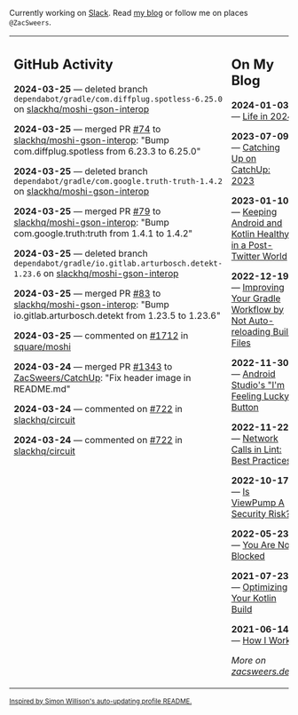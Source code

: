 Currently working on [Slack](https://slack.com/). Read [my blog](https://zacsweers.dev/) or follow me on places `@ZacSweers`.

<table><tr><td valign="top" width="60%">

## GitHub Activity
<!-- githubActivity starts -->
**2024-03-25** — deleted branch `dependabot/gradle/com.diffplug.spotless-6.25.0` on [slackhq/moshi-gson-interop](https://github.com/slackhq/moshi-gson-interop)

**2024-03-25** — merged PR [#74](https://github.com/slackhq/moshi-gson-interop/pull/74) to [slackhq/moshi-gson-interop](https://github.com/slackhq/moshi-gson-interop): "Bump com.diffplug.spotless from 6.23.3 to 6.25.0"

**2024-03-25** — deleted branch `dependabot/gradle/com.google.truth-truth-1.4.2` on [slackhq/moshi-gson-interop](https://github.com/slackhq/moshi-gson-interop)

**2024-03-25** — merged PR [#79](https://github.com/slackhq/moshi-gson-interop/pull/79) to [slackhq/moshi-gson-interop](https://github.com/slackhq/moshi-gson-interop): "Bump com.google.truth:truth from 1.4.1 to 1.4.2"

**2024-03-25** — deleted branch `dependabot/gradle/io.gitlab.arturbosch.detekt-1.23.6` on [slackhq/moshi-gson-interop](https://github.com/slackhq/moshi-gson-interop)

**2024-03-25** — merged PR [#83](https://github.com/slackhq/moshi-gson-interop/pull/83) to [slackhq/moshi-gson-interop](https://github.com/slackhq/moshi-gson-interop): "Bump io.gitlab.arturbosch.detekt from 1.23.5 to 1.23.6"

**2024-03-25** — commented on [#1712](https://github.com/square/moshi/issues/1712#issuecomment-2018081086) in [square/moshi](https://github.com/square/moshi)

**2024-03-24** — merged PR [#1343](https://github.com/ZacSweers/CatchUp/pull/1343) to [ZacSweers/CatchUp](https://github.com/ZacSweers/CatchUp): "Fix header image in README.md"

**2024-03-24** — commented on [#722](https://github.com/slackhq/circuit/issues/722#issuecomment-2016919129) in [slackhq/circuit](https://github.com/slackhq/circuit)

**2024-03-24** — commented on [#722](https://github.com/slackhq/circuit/issues/722#issuecomment-2016915414) in [slackhq/circuit](https://github.com/slackhq/circuit)
<!-- githubActivity ends -->
</td><td valign="top" width="40%">

## On My Blog
<!-- blog starts -->
**2024-01-03** — [Life in 2024](https://www.zacsweers.dev/life-in-2024/)

**2023-07-09** — [Catching Up on CatchUp: 2023](https://www.zacsweers.dev/catching-up-on-catchup-2023/)

**2023-01-10** — [Keeping Android and Kotlin Healthy in a Post-Twitter World](https://www.zacsweers.dev/keeping-android-healthy/)

**2022-12-19** — [Improving Your Gradle Workflow by Not Auto-reloading Build Files](https://www.zacsweers.dev/improving-your-workflow-by-not-auto-reloading-build-files/)

**2022-11-30** — [Android Studio's "I'm Feeling Lucky" Button](https://www.zacsweers.dev/android-studios-im-feeling-lucky-button/)

**2022-11-22** — [Network Calls in Lint: Best Practices](https://www.zacsweers.dev/network-calls-in-lint-best-practices/)

**2022-10-17** — [Is ViewPump A Security Risk?](https://www.zacsweers.dev/is-viewpump-a-security-risk/)

**2022-05-23** — [You Are Not Blocked](https://www.zacsweers.dev/you-are-not-blocked/)

**2021-07-23** — [Optimizing Your Kotlin Build](https://www.zacsweers.dev/optimizing-your-kotlin-build/)

**2021-06-14** — [How I Work](https://www.zacsweers.dev/how-i-work/)
<!-- blog ends -->
_More on [zacsweers.dev](https://zacsweers.dev/)_
</td></tr></table>

<sub><a href="https://simonwillison.net/2020/Jul/10/self-updating-profile-readme/">Inspired by Simon Willison's auto-updating profile README.</a></sub>